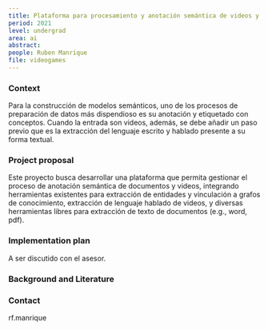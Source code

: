 ```yaml
---
title: Plataforma para procesamiento y anotación semántica de videos y documentos
period: 2021    
level: undergrad
area: ai
abstract: 
people: Ruben Manrique 
file: videogames
---
```


### Context

Para la construcción de modelos semánticos, uno de los procesos de preparación de datos más dispendioso es su anotación y etiquetado con conceptos. Cuando la entrada son videos, además, se debe añadir un paso previo que es la extracción del lenguaje escrito y hablado presente a su forma textual.

### Project proposal

Este proyecto busca desarrollar una plataforma que permita gestionar el proceso de anotación semántica de documentos y videos, integrando herramientas existentes para extracción de entidades y vinculación a grafos de conocimiento, extracción de lenguaje hablado de videos, y diversas herramientas libres para extracción de texto de documentos (e.g., word, pdf).

### Implementation plan

A ser discutido con el asesor.

### Background and Literature

### Contact

rf.manrique
